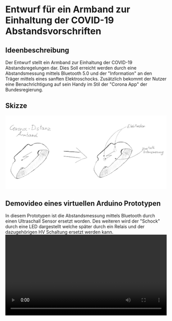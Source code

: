 # Entwurf für ein Armband zur Einhaltung der COVID-19 Abstandsvorschriften

## Ideenbeschreibung
Der Entwurf stellt ein Armband zur Einhaltung der COVID-19 Abstandsregelungen dar. Dies Soll erreicht werden durch eine Abstandsmessung mittels Bluetooth 5.0 und der "Information" an den Träger mittels eines sanften Elektroschocks. Zusätzlich bekommt der Nutzer eine Benachrichtigung auf sein Handy im Stil der "Corona App" der Bundesregierung.

## Skizze
![Schritt 5](media/corona_bracelet_scetch.png)

## Demovideo eines virtuellen Arduino Prototypen
In diesem Prototypen ist die Abstandsmessung mittels Bluetooth durch einen Ultraschall Sensor ersetzt worden. Des weiteren wird der "Schock" durch eine LED dargestellt welche später durch ein Relais und der dazugehörigen HV Schaltung ersetzt werden kann.
<video controls width="100%"> 
    <source src="./media/corona_bracelet_vid.mp4" type="video/mp4"> 
    <a href="./media/corona_bracelet_vid.mp4">Zum Video</a>
</video>
